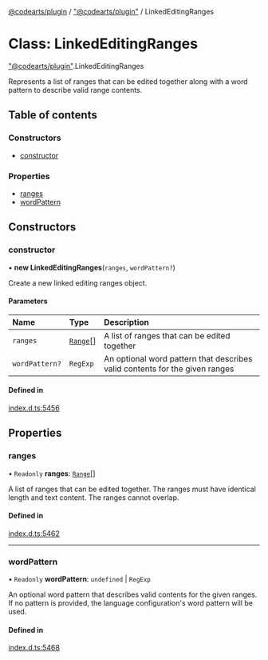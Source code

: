 [@codearts/plugin](../README.md) / ["@codearts/plugin"](../modules/_codearts_plugin_.md) / LinkedEditingRanges

# Class: LinkedEditingRanges

["@codearts/plugin"](../modules/_codearts_plugin_.md).LinkedEditingRanges

Represents a list of ranges that can be edited together along with a word pattern to describe valid range contents.

## Table of contents

### Constructors

- [constructor](codearts_plugin_.LinkedEditingRanges.md#constructor)

### Properties

- [ranges](codearts_plugin_.LinkedEditingRanges.md#ranges)
- [wordPattern](codearts_plugin_.LinkedEditingRanges.md#wordpattern)

## Constructors

### constructor

• **new LinkedEditingRanges**(`ranges`, `wordPattern?`)

Create a new linked editing ranges object.

#### Parameters

| Name | Type | Description |
| :------ | :------ | :------ |
| `ranges` | [`Range`](codearts_plugin_.Range.md)[] | A list of ranges that can be edited together |
| `wordPattern?` | `RegExp` | An optional word pattern that describes valid contents for the given ranges |

#### Defined in

[index.d.ts:5456](https://github.com/shuyaqian/cloudide-plugin-api/blob/3fbdd11/index.d.ts#L5456)

## Properties

### ranges

• `Readonly` **ranges**: [`Range`](codearts_plugin_.Range.md)[]

A list of ranges that can be edited together. The ranges must have
identical length and text content. The ranges cannot overlap.

#### Defined in

[index.d.ts:5462](https://github.com/shuyaqian/cloudide-plugin-api/blob/3fbdd11/index.d.ts#L5462)

___

### wordPattern

• `Readonly` **wordPattern**: `undefined` \| `RegExp`

An optional word pattern that describes valid contents for the given ranges.
If no pattern is provided, the language configuration's word pattern will be used.

#### Defined in

[index.d.ts:5468](https://github.com/shuyaqian/cloudide-plugin-api/blob/3fbdd11/index.d.ts#L5468)
